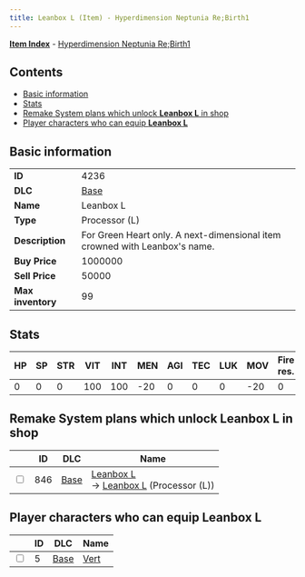 ```yaml
---
title: Leanbox L (Item) - Hyperdimension Neptunia Re;Birth1
---
```


[**Item Index**](/neptunia/rb1/item/index.html) - [Hyperdimension Neptunia Re;Birth1](/neptunia/rb1)

## Contents

- [Basic information](#basic-information)
- [Stats](#stats)
- [Remake System plans which unlock **Leanbox L** in shop](#remake-system-plans-which-unlock-leanbox-l-in-shop)
- [Player characters who can equip **Leanbox L**](#player-characters-who-can-equip-leanbox-l)
## Basic information

|   |   |
| -- | -- |
| **ID** | 4236 |
| **DLC** | [Base](/neptunia/rb1/dlc/1-base.html) |
| **Name** | Leanbox L |
| **Type** | Processor (L) |
| **Description** | For Green Heart only. A next-dimensional item crowned with Leanbox's name. |
| **Buy Price** | 1000000 |
| **Sell Price** | 50000 |
| **Max inventory** | 99 |


## Stats

| HP | SP | STR | VIT | INT | MEN | AGI | TEC | LUK | MOV | Fire res. | Ice res. | Wind res. | Lightning res. |
| -- | -- | --- | --- | --- | --- | --- | --- | --- | --- | --------- | -------- | --------- | -------------- |
| 0 | 0 | 0 | 100 | 100 | -20 | 0 | 0 | 0 | -20 | 0 | 0 | 10 | 0 |


## Remake System plans which unlock **Leanbox L** in shop

|    | ID | DLC | Name |
| -- | -- | --- | ---- |
| <input type="checkbox" id="rb1-remake-1-846" class="trackbox" /> | 846 | [Base](/neptunia/rb1/dlc/1-base.html) | [Leanbox L](/neptunia/rb1/remake/1-846-leanbox-l.html)<br /> → [Leanbox L](/neptunia/rb1/item/1-4236-leanbox-l.html) (Processor (L)) |


## Player characters who can equip **Leanbox L**

|    | ID | DLC | Name |
| -- | -- | --- | ---- |
| <input type="checkbox" id="rb1-player-1-5" class="trackbox" /> | 5 | [Base](/neptunia/rb1/dlc/1-base.html) | [Vert](/neptunia/rb1/player/1-5-vert.html) |
